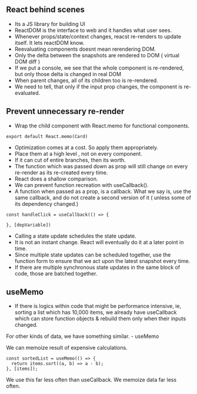 ## React behind scenes

- Its a JS library for building UI
- ReactDOM is the interface to web and it handles what user sees.
- Whenever props/state/context changes, reacst re-renders to update itself. It lets reactDOM know.
- Reevaluating components doesnt mean rerendering DOM.
- Only the delta between the snapshots are rendered to DOM ( virtual DOM diff )
- If we put a console, we see that the whole component is re-rendered, but only those delta is changed in real DOM
- When parent changes, all of its children too is re-rendered.
- We need to tell, that only if the input prop changes, the component is re-evaluated.

## Prevent unnecessary re-render

- Wrap the child component with React.memo for functional components.

```
export default React.memo(Card)
```

- Optimization comes at a cost. So apply them appropriately.
- Place them at a high level , not on every component.
- If it can cut of entire branches, then its worth.
- The function which was passed down as prop will still change on every re-render as its re-created every time.
- React does a shallow comparison.
- We can prevent function recreation with useCallback().
- A function when passed as a prop, is a callback. What we say is, use the same callback, and do not create a second version of it ( unless some of its dependency changed.)

```
const handleClick = useCallback(() => {

}, [depVariable])
```

- Calling a state update schedules the state update.
- It is not an instant change. React will eventually do it at a later point in time.
- Since multiple state updates can be scheduled together, use the function form to ensure that we act upon the latest snapshot every time.
- If there are multiple synchronous state updates in the same block of code, those are
  batched together.

## useMemo

- If there is logics within code that might be performance intensive, ie, sorting a list which has 10,000 items, we already have useCallback which can store function objects & rebuild them only when their inputs changed.

For other kinds of data, we have something similar. - useMemo

We can memoize result of expensive calculations.

```
const sortedList = useMemo(() => {
  return items.sort((a, b) => a - b);
}, [items]);
```

We use this far less often than useCallback. We memoize data far less often.
